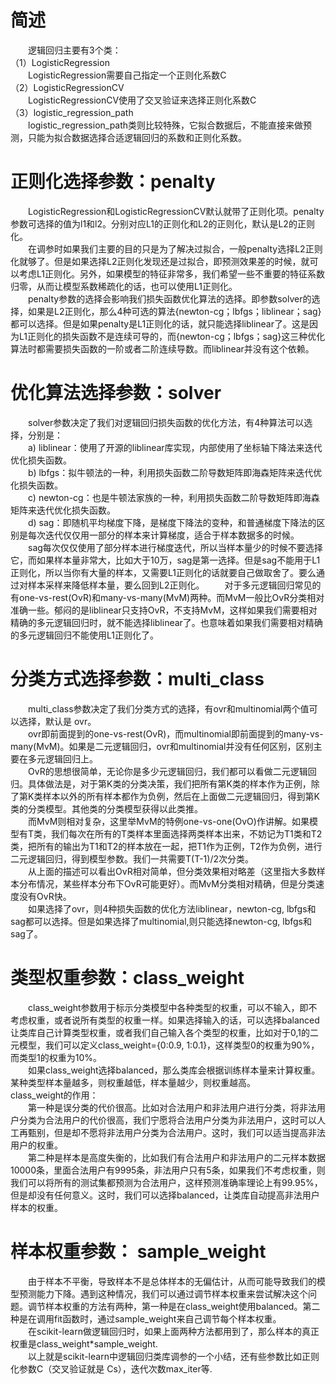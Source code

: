 # 简述
&emsp;&emsp;逻辑回归主要有3个类：  
（1）LogisticRegression      
&emsp;&emsp;LogisticRegression需要自己指定一个正则化系数C    
（2）LogisticRegressionCV     
&emsp;&emsp;LogisticRegressionCV使用了交叉验证来选择正则化系数C   
（3）logistic_regression_path    
&emsp;&emsp;logistic_regression_path类则比较特殊，它拟合数据后，不能直接来做预测，只能为拟合数据选择合适逻辑回归的系数和正则化系数。

# 正则化选择参数：penalty
&emsp;&emsp;LogisticRegression和LogisticRegressionCV默认就带了正则化项。penalty参数可选择的值为l1和l2。分别对应L1的正则化和L2的正则化，默认是L2的正则化。   
&emsp;&emsp;在调参时如果我们主要的目的只是为了解决过拟合，一般penalty选择L2正则化就够了。但是如果选择L2正则化发现还是过拟合，即预测效果差的时候，就可以考虑L1正则化。另外，如果模型的特征非常多，我们希望一些不重要的特征系数归零，从而让模型系数稀疏化的话，也可以使用L1正则化。   
&emsp;&emsp;penalty参数的选择会影响我们损失函数优化算法的选择。即参数solver的选择，如果是L2正则化，那么4种可选的算法{newton-cg；lbfgs；liblinear；sag}都可以选择。但是如果penalty是L1正则化的话，就只能选择liblinear了。这是因为L1正则化的损失函数不是连续可导的，而{newton-cg；lbfgs；sag}这三种优化算法时都需要损失函数的一阶或者二阶连续导数。而liblinear并没有这个依赖。

# 优化算法选择参数：solver
&emsp;&emsp;solver参数决定了我们对逻辑回归损失函数的优化方法，有4种算法可以选择，分别是：   
&emsp;&emsp;a) liblinear：使用了开源的liblinear库实现，内部使用了坐标轴下降法来迭代优化损失函数。   
&emsp;&emsp;b) lbfgs：拟牛顿法的一种，利用损失函数二阶导数矩阵即海森矩阵来迭代优化损失函数。   
&emsp;&emsp;c) newton-cg：也是牛顿法家族的一种，利用损失函数二阶导数矩阵即海森矩阵来迭代优化损失函数。   
&emsp;&emsp;d) sag：即随机平均梯度下降，是梯度下降法的变种，和普通梯度下降法的区别是每次迭代仅仅用一部分的样本来计算梯度，适合于样本数据多的时候。  
&emsp;&emsp;sag每次仅仅使用了部分样本进行梯度迭代，所以当样本量少的时候不要选择它，而如果样本量非常大，比如大于10万，sag是第一选择。但是sag不能用于L1正则化，所以当你有大量的样本，又需要L1正则化的话就要自己做取舍了。要么通过对样本采样来降低样本量，要么回到L2正则化。
&emsp;&emsp;对于多元逻辑回归常见的有one-vs-rest(OvR)和many-vs-many(MvM)两种。而MvM一般比OvR分类相对准确一些。郁闷的是liblinear只支持OvR，不支持MvM，这样如果我们需要相对精确的多元逻辑回归时，就不能选择liblinear了。也意味着如果我们需要相对精确的多元逻辑回归不能使用L1正则化了。

# 分类方式选择参数：multi_class
&emsp;&emsp;multi_class参数决定了我们分类方式的选择，有ovr和multinomial两个值可以选择，默认是 ovr。   
&emsp;&emsp;ovr即前面提到的one-vs-rest(OvR)，而multinomial即前面提到的many-vs-many(MvM)。如果是二元逻辑回归，ovr和multinomial并没有任何区别，区别主要在多元逻辑回归上。   
&emsp;&emsp;OvR的思想很简单，无论你是多少元逻辑回归，我们都可以看做二元逻辑回归。具体做法是，对于第K类的分类决策，我们把所有第K类的样本作为正例，除了第K类样本以外的所有样本都作为负例，然后在上面做二元逻辑回归，得到第K类的分类模型。其他类的分类模型获得以此类推。   
&emsp;&emsp;而MvM则相对复杂，这里举MvM的特例one-vs-one(OvO)作讲解。如果模型有T类，我们每次在所有的T类样本里面选择两类样本出来，不妨记为T1类和T2类，把所有的输出为T1和T2的样本放在一起，把T1作为正例，T2作为负例，进行二元逻辑回归，得到模型参数。我们一共需要T(T-1)/2次分类。   
&emsp;&emsp;从上面的描述可以看出OvR相对简单，但分类效果相对略差（这里指大多数样本分布情况，某些样本分布下OvR可能更好）。而MvM分类相对精确，但是分类速度没有OvR快。   
&emsp;&emsp;如果选择了ovr，则4种损失函数的优化方法liblinear，newton-cg, lbfgs和sag都可以选择。但是如果选择了multinomial,则只能选择newton-cg, lbfgs和sag了。

# 类型权重参数：class\_weight
&emsp;&emsp;class\_weight参数用于标示分类模型中各种类型的权重，可以不输入，即不考虑权重，或者说所有类型的权重一样。如果选择输入的话，可以选择balanced让类库自己计算类型权重，或者我们自己输入各个类型的权重，比如对于0,1的二元模型，我们可以定义class_weight={0:0.9, 1:0.1}，这样类型0的权重为90%，而类型1的权重为10%。    
&emsp;&emsp;如果class_weight选择balanced，那么类库会根据训练样本量来计算权重。某种类型样本量越多，则权重越低，样本量越少，则权重越高。   
class_weight的作用：   
&emsp;&emsp;第一种是误分类的代价很高。比如对合法用户和非法用户进行分类，将非法用户分类为合法用户的代价很高，我们宁愿将合法用户分类为非法用户，这时可以人工再甄别，但是却不愿将非法用户分类为合法用户。这时，我们可以适当提高非法用户的权重。   
&emsp;&emsp;第二种是样本是高度失衡的，比如我们有合法用户和非法用户的二元样本数据10000条，里面合法用户有9995条，非法用户只有5条，如果我们不考虑权重，则我们可以将所有的测试集都预测为合法用户，这样预测准确率理论上有99.95%，但是却没有任何意义。这时，我们可以选择balanced，让类库自动提高非法用户样本的权重。

# 样本权重参数： sample_weight
&emsp;&emsp;由于样本不平衡，导致样本不是总体样本的无偏估计，从而可能导致我们的模型预测能力下降。遇到这种情况，我们可以通过调节样本权重来尝试解决这个问题。调节样本权重的方法有两种，第一种是在class\_weight使用balanced。第二种是在调用fit函数时，通过sample\_weight来自己调节每个样本权重。   
&emsp;&emsp;在scikit-learn做逻辑回归时，如果上面两种方法都用到了，那么样本的真正权重是class\_weight*sample\_weight.   
&emsp;&emsp;以上就是scikit-learn中逻辑回归类库调参的一个小结，还有些参数比如正则化参数C（交叉验证就是 Cs），迭代次数max_iter等.